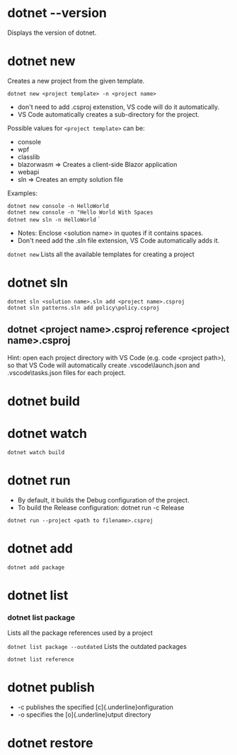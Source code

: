 # dotnet --version
Displays the version of dotnet.

# dotnet new
Creates a new project from the given template.

`dotnet new <project template> -n <project name>`

* don\'t need to add .csproj extenstion, VS code will do it automatically.
* VS Code automatically creates a sub-directory for the project.

Possible values for `<project template>` can be:
* console
* wpf
* classlib
* blazorwasm =>  Creates a client-side Blazor application
* webapi
* sln => Creates an empty solution file

Examples:

`dotnet new console -n HelloWorld`\
`dotnet new console -n "Hello World With Spaces`\
`dotnet new sln -n HelloWorld`
`
* Notes: Enclose \<solution name> in quotes if it contains spaces.
* Don't need add the .sln file extension, VS Code automatically adds it.

`dotnet new`
Lists all the available templates for creating a project

# dotnet sln
`dotnet sln <solution name>.sln add <project name>.csproj`\
`dotnet sln patterns.sln add policy\policy.csproj`

## dotnet \<project name>.csproj reference \<project name>.csproj

Hint: open each project directory with VS Code (e.g. code \<project
path>), so that VS Code will automatically create .vscode\\launch.json
and .vscode\\tasks.json files for each project.

# dotnet build

# dotnet watch
`dotnet watch build`

# dotnet run
* By default, it builds the Debug configuration of the project.
* To build the Release configuration: dotnet run -c Release

`dotnet run --project <path to filename>.csproj`

# dotnet add
`dotnet add package`
# dotnet list

### dotnet list package
Lists all the package references used by a project

`dotnet list package --outdated`
Lists the outdated packages

`dotnet list reference`

# dotnet publish
* -c publishes the specified [c]{.underline}onfiguration
* -o specifies the [o]{.underline}utput directory

# dotnet restore
